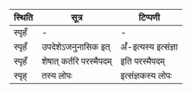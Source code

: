 | स्थिति | सूत्र | टिप्पणी |
| ----- | ------- | ------ |
| स्पृहँ | - | - |
| स्पृहँ | उपदेशेऽजनुनासिक इत् | अँ-इत्यस्य इत्संज्ञा |
| स्पृहँ | शेषात् कर्तरि परस्मैपदम् | इति परस्मैपदम् |
| स्पृह् | तस्य लोपः | इत्संज्ञकस्य लोपः |
